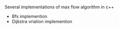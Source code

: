 
Several implementations of max flow algorithm in c++
- Bfs implemention 
- Dijkstra vriation implemention
